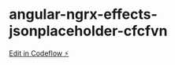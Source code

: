 # angular-ngrx-effects-jsonplaceholder-cfcfvn

[Edit in Codeflow ⚡️](https://stackblitz.com/~/github.com/tamlogic/angular-ngrx-effects-jsonplaceholder-cfcfvn)